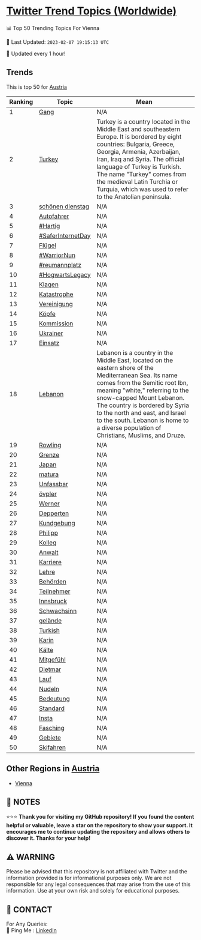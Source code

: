 [Twitter Trend Topics (Worldwide)](https://github.com/ErcinDedeoglu/Twitter-Trend-Topics)
==========


📊 Top 50 Trending Topics For Vienna

📆 Last Updated: `2023-02-07 19:15:13 UTC`

🔧 Updated every 1 hour!


## Trends

This is top 50 for [Austria](</Austria>)

| Ranking | Topic | Mean |
| ------- | ------------ | ------------ |
| 1 | [Gang](http://twitter.com/search?q=Gang) | N/A |
| 2 | [Turkey](http://twitter.com/search?q=Turkey) | Turkey is a country located in the Middle East and southeastern Europe. It is bordered by eight countries: Bulgaria, Greece, Georgia, Armenia, Azerbaijan, Iran, Iraq and Syria. The official language of Turkey is Turkish. The name "Turkey" comes from the medieval Latin Turchia or Turquia, which was used to refer to the Anatolian peninsula. |
| 3 | [schönen dienstag](http://twitter.com/search?q=sch%c3%b6nen+dienstag) | N/A |
| 4 | [Autofahrer](http://twitter.com/search?q=Autofahrer) | N/A |
| 5 | [#Hartig](http://twitter.com/search?q=%23Hartig) | N/A |
| 6 | [#SaferInternetDay](http://twitter.com/search?q=%23SaferInternetDay) | N/A |
| 7 | [Flügel](http://twitter.com/search?q=Fl%c3%bcgel) | N/A |
| 8 | [#WarriorNun](http://twitter.com/search?q=%23WarriorNun) | N/A |
| 9 | [#reumannplatz](http://twitter.com/search?q=%23reumannplatz) | N/A |
| 10 | [#HogwartsLegacy](http://twitter.com/search?q=%23HogwartsLegacy) | N/A |
| 11 | [Klagen](http://twitter.com/search?q=Klagen) | N/A |
| 12 | [Katastrophe](http://twitter.com/search?q=Katastrophe) | N/A |
| 13 | [Vereinigung](http://twitter.com/search?q=Vereinigung) | N/A |
| 14 | [Köpfe](http://twitter.com/search?q=K%c3%b6pfe) | N/A |
| 15 | [Kommission](http://twitter.com/search?q=Kommission) | N/A |
| 16 | [Ukrainer](http://twitter.com/search?q=Ukrainer) | N/A |
| 17 | [Einsatz](http://twitter.com/search?q=Einsatz) | N/A |
| 18 | [Lebanon](http://twitter.com/search?q=Lebanon) | Lebanon is a country in the Middle East, located on the eastern shore of the Mediterranean Sea. Its name comes from the Semitic root lbn, meaning "white," referring to the snow-capped Mount Lebanon. The country is bordered by Syria to the north and east, and Israel to the south. Lebanon is home to a diverse population of Christians, Muslims, and Druze. |
| 19 | [Rowling](http://twitter.com/search?q=Rowling) | N/A |
| 20 | [Grenze](http://twitter.com/search?q=Grenze) | N/A |
| 21 | [Japan](http://twitter.com/search?q=Japan) | N/A |
| 22 | [matura](http://twitter.com/search?q=matura) | N/A |
| 23 | [Unfassbar](http://twitter.com/search?q=Unfassbar) | N/A |
| 24 | [övpler](http://twitter.com/search?q=%c3%b6vpler) | N/A |
| 25 | [Werner](http://twitter.com/search?q=Werner) | N/A |
| 26 | [Depperten](http://twitter.com/search?q=Depperten) | N/A |
| 27 | [Kundgebung](http://twitter.com/search?q=Kundgebung) | N/A |
| 28 | [Philipp](http://twitter.com/search?q=Philipp) | N/A |
| 29 | [Kolleg](http://twitter.com/search?q=Kolleg) | N/A |
| 30 | [Anwalt](http://twitter.com/search?q=Anwalt) | N/A |
| 31 | [Karriere](http://twitter.com/search?q=Karriere) | N/A |
| 32 | [Lehre](http://twitter.com/search?q=Lehre) | N/A |
| 33 | [Behörden](http://twitter.com/search?q=Beh%c3%b6rden) | N/A |
| 34 | [Teilnehmer](http://twitter.com/search?q=Teilnehmer) | N/A |
| 35 | [Innsbruck](http://twitter.com/search?q=Innsbruck) | N/A |
| 36 | [Schwachsinn](http://twitter.com/search?q=Schwachsinn) | N/A |
| 37 | [gelände](http://twitter.com/search?q=gel%c3%a4nde) | N/A |
| 38 | [Turkish](http://twitter.com/search?q=Turkish) | N/A |
| 39 | [Karin](http://twitter.com/search?q=Karin) | N/A |
| 40 | [Kälte](http://twitter.com/search?q=K%c3%a4lte) | N/A |
| 41 | [Mitgefühl](http://twitter.com/search?q=Mitgef%c3%bchl) | N/A |
| 42 | [Dietmar](http://twitter.com/search?q=Dietmar) | N/A |
| 43 | [Lauf](http://twitter.com/search?q=Lauf) | N/A |
| 44 | [Nudeln](http://twitter.com/search?q=Nudeln) | N/A |
| 45 | [Bedeutung](http://twitter.com/search?q=Bedeutung) | N/A |
| 46 | [Standard](http://twitter.com/search?q=Standard) | N/A |
| 47 | [Insta](http://twitter.com/search?q=Insta) | N/A |
| 48 | [Fasching](http://twitter.com/search?q=Fasching) | N/A |
| 49 | [Gebiete](http://twitter.com/search?q=Gebiete) | N/A |
| 50 | [Skifahren](http://twitter.com/search?q=Skifahren) | N/A |



## Other Regions in [Austria](</Austria>)

* [Vienna](</Austria/Vienna.md>)



## 📝 NOTES

⭐⭐⭐ **Thank you for visiting my GitHub repository! If you found the content helpful or valuable, leave a star on the repository to show your support. It encourages me to continue updating the repository and allows others to discover it. Thanks for your help!**


## ⚠️ WARNING

Please be advised that this repository is not affiliated with Twitter and the information provided is for informational purposes only. We are not responsible for any legal consequences that may arise from the use of this information. Use at your own risk and solely for educational purposes.


## 📨 CONTACT

 For Any Queries:  
            🏓 Ping Me : [LinkedIn](https://www.linkedin.com/in/ercindedeoglu/)
